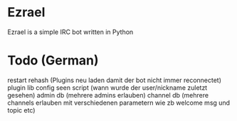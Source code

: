 Ezrael
======

Ezrael is a simple IRC bot written in Python



# Todo (German)

restart 
rehash (Plugins neu laden damit der bot nicht immer reconnectet)
plugin lib
config
seen script (wann wurde der user/nickname zuletzt gesehen)
admin db (mehrere admins erlauben)
channel db (mehrere channels erlauben mit verschiedenen parametern wie zb welcome msg und topic etc)